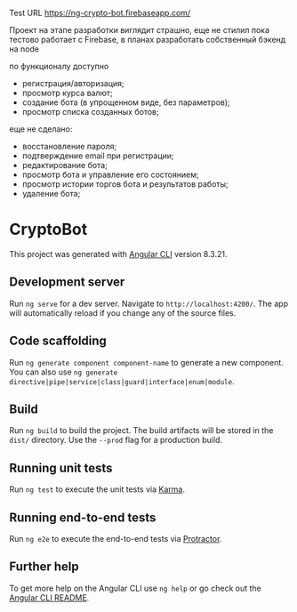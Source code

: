 Test URL
https://ng-crypto-bot.firebaseapp.com/

Проект на этапе разработки
виглядит страшно, еще не стилил
пока тестово работает с Firebase, в планах разработать собственный бэкенд на node

по функционалу доступно
- регистрация/авторизация;
- просмотр курса валют;
- создание бота (в упрощенном виде, без параметров);
- просмотр списка созданных ботов;

еще не сделано:
- восстановление пароля;
- подтверждение email при регистрации;
- редактирование бота;
- просмотр бота и управление его состоянием;
- просмотр истории торгов бота и результатов работы;
- удаление бота;



# CryptoBot

This project was generated with [Angular CLI](https://github.com/angular/angular-cli) version 8.3.21.

## Development server

Run `ng serve` for a dev server. Navigate to `http://localhost:4200/`. The app will automatically reload if you change any of the source files.

## Code scaffolding

Run `ng generate component component-name` to generate a new component. You can also use `ng generate directive|pipe|service|class|guard|interface|enum|module`.

## Build

Run `ng build` to build the project. The build artifacts will be stored in the `dist/` directory. Use the `--prod` flag for a production build.

## Running unit tests

Run `ng test` to execute the unit tests via [Karma](https://karma-runner.github.io).

## Running end-to-end tests

Run `ng e2e` to execute the end-to-end tests via [Protractor](http://www.protractortest.org/).

## Further help

To get more help on the Angular CLI use `ng help` or go check out the [Angular CLI README](https://github.com/angular/angular-cli/blob/master/README.md).
